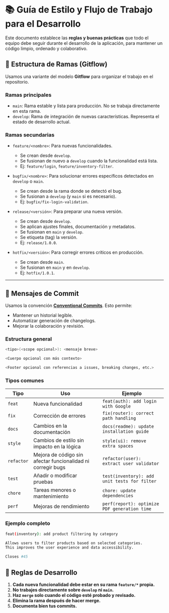 # 📚 Guía de Estilo y Flujo de Trabajo para el Desarrollo

Este documento establece las **reglas y buenas prácticas** que todo el equipo debe seguir durante el desarrollo de la aplicación, para mantener un código limpio, ordenado y colaborativo.


## 🧠 Estructura de Ramas (Gitflow)
Usamos una variante del modelo **Gitflow** para organizar el trabajo en el repositorio.

### Ramas principales
* `main`: Rama estable y lista para producción. No se trabaja directamente en esta rama.
* `develop`: Rama de integración de nuevas características. Representa el estado de desarrollo actual.

### Ramas secundarias
* `feature/<nombre>`: Para nuevas funcionalidades.
  * Se crean desde `develop`.
  * Se fusionan de nuevo a `develop` cuando la funcionalidad está lista.
  * Ej: `feature/login`, `feature/inventory-filter`.

* `bugfix/<nombre>`: Para solucionar errores específicos detectados en `develop` o `main`.
  * Se crean desde la rama donde se detectó el bug.
  * Se fusionan a `develop` (y `main` si es necesario).
  * Ej: `bugfix/fix-login-validation`.

* `release/<versión>`: Para preparar una nueva versión.
  * Se crean desde `develop`.
  * Se aplican ajustes finales, documentación y metadatos.
  * Se fusionan en `main` y `develop`.
  * Se etiqueta (tag) la versión.
  * Ej: `release/1.0.0`.

* `hotfix/<versión>`: Para corregir errores críticos en producción.
  * Se crean desde `main`.
  * Se fusionan en `main` y en `develop`.
  * Ej: `hotfix/1.0.1`.

---

## 📄 Mensajes de Commit
Usamos la convención **[Conventional Commits](https://www.conventionalcommits.org/)**. Esto permite:
* Mantener un historial legible.
* Automatizar generación de changelogs.
* Mejorar la colaboración y revisión.

### Estructura general
```bash
<tipo>(<scope opcional>): <mensaje breve>

<Cuerpo opcional con más contexto>

<Footer opcional con referencias a issues, breaking changes, etc.>
```

### Tipos comunes

| Tipo       | Uso                                                         | Ejemplo                                      |
| ---------- | ----------------------------------------------------------- | -------------------------------------------- |
| `feat`     | Nueva funcionalidad                                         | `feat(auth): add login with Google`          |
| `fix`      | Corrección de errores                                       | `fix(router): correct path handling`         |
| `docs`     | Cambios en la documentación                                 | `docs(readme): update installation guide`    |
| `style`    | Cambios de estilo sin impacto en la lógica                  | `style(ui): remove extra spaces`             |
| `refactor` | Mejora de código sin afectar funcionalidad ni corregir bugs | `refactor(user): extract user validator`     |
| `test`     | Añadir o modificar pruebas                                  | `test(inventory): add unit tests for filter` |
| `chore`    | Tareas menores o mantenimiento                              | `chore: update dependencies`                 |
| `perf`     | Mejoras de rendimiento                                      | `perf(report): optimize PDF generation time` |

### Ejemplo completo
```bash
feat(inventory): add product filtering by category

Allows users to filter products based on selected categories.
This improves the user experience and data accessibility.

Closes #45
```

## 📌 Reglas de Desarrollo

1. **Cada nueva funcionalidad debe estar en su rama `feature/*` propia.**
2. **No trabajes directamente sobre `develop` ni `main`.**
3. **Haz `merge` solo cuando el código esté probado y revisado.**
4. **Elimina la rama después de hacer merge.**
5. **Documenta bien tus commits.**